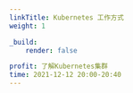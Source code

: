```yaml
---
linkTitle: Kubernetes 工作方式
weight: 1

_build:
    render: false

profit: 了解Kubernetes集群
time: 2021-12-12 20:00-20:40
---
```

